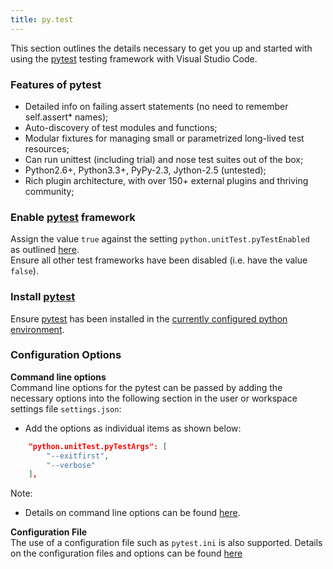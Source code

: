 ```yaml
---
title: py.test
---
```


This section outlines the details necessary to get you up and started with using the [pytest](http://docs.pytest.org/en/latest/) testing framework with Visual Studio Code.

### Features of pytest
- Detailed info on failing assert statements (no need to remember self.assert* names); 
- Auto-discovery of test modules and functions; 
- Modular fixtures for managing small or parametrized long-lived test resources; 
- Can run unittest (including trial) and nose test suites out of the box; 
- Python2.6+, Python3.3+, PyPy-2.3, Jython-2.5 (untested); 
- Rich plugin architecture, with over 150+ external plugins and thriving community; 

### Enable [pytest](http://docs.pytest.org/en/latest/) framework   
Assign the value ```true``` against the setting ```python.unitTest.pyTestEnabled ``` as outlined [here](https://github.com/DonJayamanne/pythonVSCode/wiki/UnitTests#select-and-enable-a-test-framework-1).  
Ensure all other test frameworks have been disabled (i.e. have the value ```false```). 

### Install [pytest](http://docs.pytest.org/en/latest/)   
Ensure [pytest](http://docs.pytest.org/en/latest/) has been installed in the [currently configured python environment](https://github.com/DonJayamanne/pythonVSCode/wiki/Python-Path-and-Version#python-version-used-for-intellisense-autocomplete-linting-formatting-etc).

### Configuration Options
**Command line options**  
Command line options for the pytest can be passed by adding the necessary options into the following section in the user or workspace settings file  ```settings.json```: 
- Add the options as individual items as shown below: 
```json
    "python.unitTest.pyTestArgs": [
        "--exitfirst",
        "--verbose"
    ],
```  
Note: 
- Details on command line options can be found [here](http://doc.pytest.org/en/latest/customize.html).  


**Configuration File**  
The use of a configuration file such as ```pytest.ini``` is also supported.
Details on the configuration files and options can be found [here](http://doc.pytest.org/en/latest/customize.html)